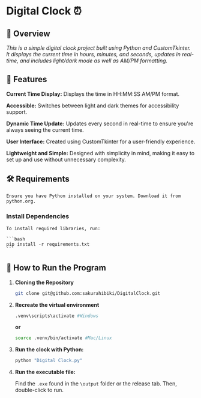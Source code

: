 # Digital Clock ⏰

## 📌 Overview
 
*This is a simple digital clock project built using Python and CustomTkinter. It displays the current time in hours, minutes, and seconds, updates in real-time, and includes light/dark mode as well as AM/PM formatting.*

## 🔧 Features

**Current Time Display:** Displays the time in HH:MM:SS AM/PM format.

**Accessible:** Switches between light and dark themes for accessibility support.

**Dynamic Time Update:** Updates every second in real-time to ensure you're always seeing the current time.

**User Interface:** Created using CustomTkinter for a user-friendly experience.

**Lightweight and Simple:** Designed with simplicity in mind, making it easy to set up and use without unnecessary complexity.


## 🛠️ Requirements

    Ensure you have Python installed on your system. Download it from python.org.

### Install Dependencies

    To install required libraries, run:

    ```bash
    pip install -r requirements.txt
    ```


## 🚀 How to Run the Program

1. **Cloning the Repository**

    ```bash
    git clone git@github.com:sakurahibiki/DigitalClock.git
    ```
2. **Recreate the virtual environment**

    ```bash
    .venv\scripts\activate #Windows
    ```
    **or**
    ```bash
    source .venv/bin/activate #Mac/Linux
    ```

3. **Run the clock with Python:**

    ```bash
    python "Digital Clock.py"
    ```

4. **Run the executable file:**
    
    Find the `.exe` found in the `\output` folder or the release tab. Then, double-click to run.


